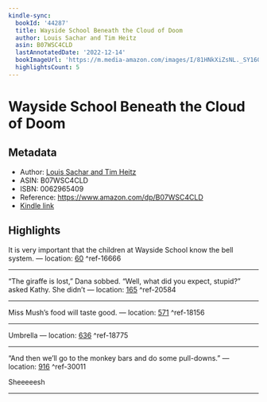 ```yaml
---
kindle-sync:
  bookId: '44287'
  title: Wayside School Beneath the Cloud of Doom
  author: Louis Sachar and Tim Heitz
  asin: B07WSC4CLD
  lastAnnotatedDate: '2022-12-14'
  bookImageUrl: 'https://m.media-amazon.com/images/I/81HNkXiZsNL._SY160.jpg'
  highlightsCount: 5
---
```

# Wayside School Beneath the Cloud of Doom
## Metadata
* Author: [Louis Sachar and Tim Heitz](https://www.amazon.comundefined)
* ASIN: B07WSC4CLD
* ISBN: 0062965409
* Reference: https://www.amazon.com/dp/B07WSC4CLD
* [Kindle link](kindle://book?action=open&asin=B07WSC4CLD)

## Highlights
It is very important that the children at Wayside School know the bell system. — location: [60](kindle://book?action=open&asin=B07WSC4CLD&location=60) ^ref-16666

---
“The giraffe is lost,” Dana sobbed. “Well, what did you expect, stupid?” asked Kathy. She didn’t — location: [165](kindle://book?action=open&asin=B07WSC4CLD&location=165) ^ref-20584

---
Miss Mush’s food will taste good. — location: [571](kindle://book?action=open&asin=B07WSC4CLD&location=571) ^ref-18156

---
Umbrella — location: [636](kindle://book?action=open&asin=B07WSC4CLD&location=636) ^ref-18775

---
“And then we’ll go to the monkey bars and do some pull-downs.” — location: [916](kindle://book?action=open&asin=B07WSC4CLD&location=916) ^ref-30011

Sheeeeesh

---
